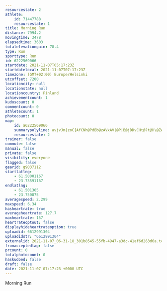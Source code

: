 ```yaml
---
resourcestate: 2
athlete:
    id: 71447788
    resourcestate: 1
title: Morning Run
distance: 7994.2
movingtime: 3478
elapsedtime: 3603
totalelevationgain: 78.4
type: Run
sporttype: Run
id: 6222569066
startdate: 2021-11-07T05:17:23Z
startdatelocal: 2021-11-07T07:17:23Z
timezone: (GMT+02:00) Europe/Helsinki
utcoffset: 7200
locationcity: null
locationstate: null
locationcountry: Finland
achievementcount: 1
kudoscount: 0
commentcount: 0
athletecount: 1
photocount: 0
map:
    id: a6222569066
    summarypolyline: avjvJm|zoC{AfCNh@PdBb@zAVxAV|@P|B@jDDvCHt@?t@H\@ZA`@]t@FJRCDp@Cp@Kp@Ez@?t@Dh@?`@InAI`@?~@MfAGnB@n@JZC`@OVQ@MCSYGBIHY~@MJGA_@u@GHO|@c@fBg@pAa@tAQZI^_@n@]dAu@lCWp@aAfEk@xCSl@i@lBe@xA_DnIo@zBo@rCgAtGq@fF{@vF}@rGk@nDQtA[~@Q~@O\K~@ObAInACt@q@tGAx@IZE|@WpBUpDWzG[hBa@d@IPEv@?`BC`@IXGn@K`@Iz@Qj@CXCb@F~@ZdAFX?Tc@rG]pCAx@g@zCKZSlCe@zDc@tBQjFQHQZJKD@@U`BiCEBBuAA_@Fo@E[LQL{@FcAT_BRoCJK\RTYBe@Ja@D{@Ps@Dg@RqA?YF{@?y@F_@D}Cj@_AX{@B_@Lm@DkA\sCEeA@}@Ho@R_A?UJq@Bw@Gw@EgBB{@JeAGkFDs@Dc@r@oDB]\gBDe@\cBZu@F]J]R}AB_BViC\kAFa@?[Mo@Yc@ICIJMxAaAYLy@?IC?@TEn@Qf@S`BSz@MTe@xBGHKFQ?Wc@C}BFuAAy@LsADmBXqBLuA?k@PuAXw@h@gA\oANuARq@?g@Fa@OUAH?ESIUYM]AK@IANE?ASNmAJkCGOW[Mk@Ig@MiB?u@E{@NeD\kCLqBBgDCc@Uy@[q@Oy@CU@cAHs@Vs@Lw@R_@Hi@V_Ap@eBXmDL_@PWLGf@H^IrA}A^Ib@BRSRw@B[SkACW?q@Dw@Js@@iAJkAE_@Aq@Mq@QgBIoB?y@BMHE^TZ^`@Tf@GJIVDFIFm@HiBFa@?Ka@sAG]MoBMeAG_AQ_AKyAQaAKyBHgBJc@Zm@bBqA^CPIFc@H_EHg@@aAIuADaBHoAAuGI_BEkBM_CWwBEwCUeEOq@[y@Om@Mq@Oe@]iBe@qAOu@uAkEO{@ISEYgC{GOy@mA_EGq@H]TINOEQAc@?kAJ}@TaAFC`@s@FSDi@@e@L_ALUL{@DsAJ]T[Jc@HAXXNn@HPTTZN^f@RLHb@^j@Rh@PPLn@DHR?BFDRCt@b@jCAb@L|A?j@H`AKdAH~AB@NUF?LZD`@NPz@A\ML@f@S\JNIZH
    resourcestate: 2
trainer: false
commute: false
manual: false
private: false
visibility: everyone
flagged: false
gearid: g9037112
startlatlng:
    - 61.50001167
    - 23.73591167
endlatlng:
    - 61.501365
    - 23.750875
averagespeed: 2.299
maxspeed: 6.34
hasheartrate: true
averageheartrate: 127.7
maxheartrate: 157
heartrateoptout: false
displayhideheartrateoption: true
uploadid: 6612991304
uploadidstr: "6612991304"
externalid: 2021-11-07_06-31-18_301b8545-55fb-4947-a3dc-41af6d263d6a.tcx
fromacceptedtag: false
prcount: 0
totalphotocount: 0
haskudoed: false
draft: false
date: 2021-11-07 07:17:23 +0000 UTC
---
```

Morning Run